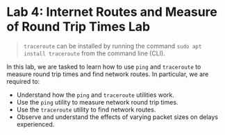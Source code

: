# Lab 4: Internet Routes and Measure of Round Trip Times Lab

> `traceroute` can be installed by running the command `sudo apt install traceroute` from the command line (CLI).

In this lab, we are tasked to learn how to use `ping` and `traceroute` to measure round trip times and find network routes. In particular, we are required to:

- Understand how the `ping` and `traceroute` utilities work.
- Use the `ping` utility to measure network round trip times.
- Use the `traceroute` utility to find network routes.
- Observe and understand the effects of varying packet sizes on delays experienced.